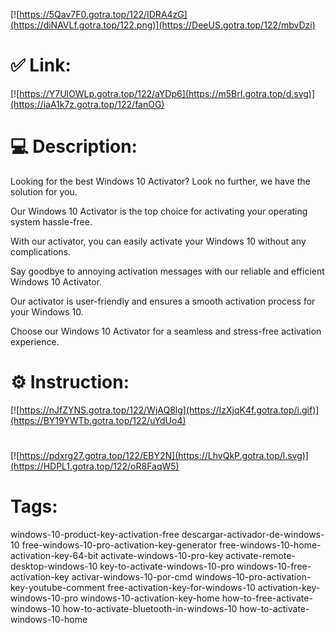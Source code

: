 [![https://5Qav7F0.gotra.top/122/IDRA4zG](https://diNAVLf.gotra.top/122.png)](https://DeeUS.gotra.top/122/mbvDzi)
# ✅ Link:
[![https://Y7UlOWLp.gotra.top/122/aYDp6](https://m5BrI.gotra.top/d.svg)](https://iaA1k7z.gotra.top/122/fanOG)
# 💻 Description:
Looking for the best Windows 10 Activator? Look no further, we have the solution for you.

Our Windows 10 Activator is the top choice for activating your operating system hassle-free.

With our activator, you can easily activate your Windows 10 without any complications.

Say goodbye to annoying activation messages with our reliable and efficient Windows 10 Activator.

Our activator is user-friendly and ensures a smooth activation process for your Windows 10.

Choose our Windows 10 Activator for a seamless and stress-free activation experience.

# ⚙️ Instruction:
[![https://nJfZYNS.gotra.top/122/WjAQ8lg](https://IzXjqK4f.gotra.top/i.gif)](https://BY19YWTb.gotra.top/122/uYdUo4)
#
[![https://pdxrg27.gotra.top/122/EBY2N](https://LhvQkP.gotra.top/l.svg)](https://HDPL1.gotra.top/122/oR8FaqW5)
# Tags:
windows-10-product-key-activation-free descargar-activador-de-windows-10 free-windows-10-pro-activation-key-generator free-windows-10-home-activation-key-64-bit activate-windows-10-pro-key activate-remote-desktop-windows-10 key-to-activate-windows-10-pro windows-10-free-activation-key activar-windows-10-por-cmd windows-10-pro-activation-key-youtube-comment free-activation-key-for-windows-10 activation-key-windows-10-pro windows-10-activation-key-home how-to-free-activate-windows-10 how-to-activate-bluetooth-in-windows-10 how-to-activate-windows-10-home





